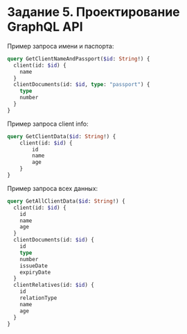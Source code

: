 # Задание 5. Проектирование GraphQL API

Пример запроса имени и паспорта:

```graphql
query GetClientNameAndPassport($id: String!) {
  client(id: $id) {
    name
  }
  clientDocuments(id: $id, type: "passport") {
    type
    number
  }
}
```

Пример запроса client info:

```graphql
query GetClientData($id: String!) {
    client(id: $id) {
        id
        name
        age
    }
}
```

Пример запроса всех данных:

```graphql
query GetAllClientData($id: String!) {
  client(id: $id) {
    id
    name
    age
  }
  clientDocuments(id: $id) {
    id
    type
    number
    issueDate
    expiryDate
  }
  clientRelatives(id: $id) {
    id
    relationType
    name
    age
  }
}
```